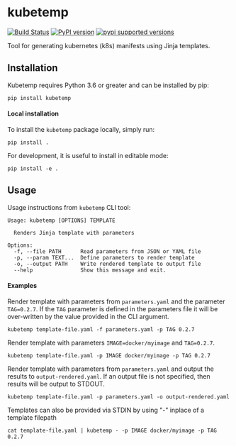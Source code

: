 # kubetemp

[![Build Status](https://travis-ci.org/jgv7/kubetemp.svg?branch=master)](https://travis-ci.org/jgv7/kubetemp)
[![PyPI version](https://badge.fury.io/py/kubetemp.svg)](https://badge.fury.io/py/kubetemp)
[![pypi supported versions](https://img.shields.io/pypi/pyversions/kubetemp.svg)](https://pypi.python.org/pypi/kubetemp)

Tool for generating kubernetes (k8s) manifests using Jinja templates.

## Installation

Kubetemp requires Python 3.6 or greater and can be installed by pip:

```
pip install kubetemp
```

#### Local installation 

To install the `kubetemp` package locally, simply run:

```
pip install .
```

For development, it is useful to install in editable mode:

```
pip install -e .
```


## Usage

Usage instructions from `kubetemp` CLI tool:

```
Usage: kubetemp [OPTIONS] TEMPLATE

  Renders Jinja template with parameters

Options:
  -f, --file PATH      Read parameters from JSON or YAML file
  -p, --param TEXT...  Define parameters to render template
  -o, --output PATH    Write rendered template to output file
  --help               Show this message and exit.
```

#### Examples

Render template with parameters from `parameters.yaml` and the parameter
`TAG=0.2.7`. If the `TAG` parameter is defined in the parameters file it 
will be over-written by the value provided in the CLI argument.

```
kubetemp template-file.yaml -f parameters.yaml -p TAG 0.2.7
```

Render template with parameters `IMAGE=docker/myimage` and `TAG=0.2.7`. 

```
kubetemp template-file.yaml -p IMAGE docker/myimage -p TAG 0.2.7
```

Render template with parameters from `parameters.yaml` and output the
results to `output-rendered.yaml`. If an output file is not specified, then
results will be output to STDOUT.

```
kubetemp template-file.yaml -p parameters.yaml -o output-rendered.yaml
```

Templates can also be provided via STDIN by using "-" inplace of a template
filepath

```
cat template-file.yaml | kubetemp - -p IMAGE docker/myimage -p TAG 0.2.7
```
